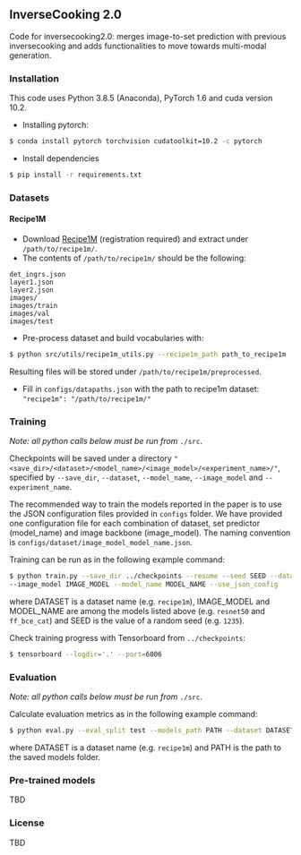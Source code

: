 ## InverseCooking 2.0

Code for inversecooking2.0: merges image-to-set prediction with previous inversecooking and adds functionalities to move towards multi-modal generation.

### Installation

This code uses Python 3.8.5 (Anaconda), PyTorch 1.6 and cuda version 10.2.

- Installing pytorch:
```bash
$ conda install pytorch torchvision cudatoolkit=10.2 -c pytorch
```

- Install dependencies
```bash
$ pip install -r requirements.txt
```

### Datasets

#### Recipe1M

- Download [Recipe1M](http://im2recipe.csail.mit.edu/dataset/download) (registration required) and extract under ```/path/to/recipe1m/```.
- The contents of ```/path/to/recipe1m/``` should be the following:
```
det_ingrs.json
layer1.json
layer2.json
images/
images/train
images/val
images/test
```
- Pre-process dataset and build vocabularies with:

```bash
$ python src/utils/recipe1m_utils.py --recipe1m_path path_to_recipe1m
```
Resulting files will be stored under ```/path/to/recipe1m/preprocessed```.
- Fill in ```configs/datapaths.json``` with the path to recipe1m dataset: ````"recipe1m": "/path/to/recipe1m/"````

### Training

*Note: all python calls below must be run from* `./src`.

Checkpoints will be saved under a directory ```"<save_dir>/<dataset>/<model_name>/<image_model>/<experiment_name>/"```,  specified by ```--save_dir```, ```--dataset```, ```--model_name```, ```--image_model``` and ```--experiment_name```.

The recommended way to train the models reported in the paper is to use the JSON configuration files provided in
```configs``` folder. We have provided one configuration file for each combination of dataset, set predictor (model_name) and image backbone (image_model). The naming convention is ```configs/dataset/image_model_model_name.json```.

Training can be run as in the following example command:
```bash
$ python train.py --save_dir ../checkpoints --resume --seed SEED --dataset DATASET \
--image_model IMAGE_MODEL --model_name MODEL_NAME --use_json_config
```
where DATASET is a dataset name (e.g. `recipe1m`), IMAGE_MODEL and MODEL_NAME are among the models listed above (e.g. `resnet50` and `ff_bce_cat`) and SEED is the value of a random seed (e.g. `1235`).

Check training progress with Tensorboard from ```../checkpoints```:
```bash
$ tensorboard --logdir='.' --port=6006
```

### Evaluation

*Note: all python calls below must be run from* `./src`.

Calculate evaluation metrics as in the following example command:
```bash
$ python eval.py --eval_split test --models_path PATH --dataset DATASET --batch_size 100
```
where DATASET is a dataset name (e.g. `recipe1m`) and PATH is the path to the saved models folder.

### Pre-trained models
TBD

### License

TBD